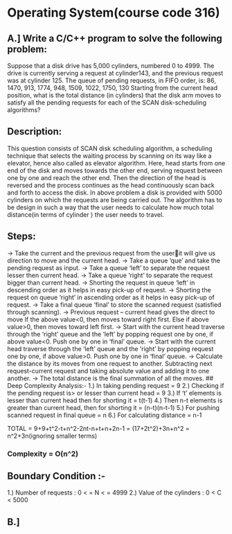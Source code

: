 # Operating System(course code 316)

## A.] Write a C/C++ program to solve the following problem:
Suppose that a disk drive has 5,000 cylinders, numbered 0 to 4999. The drive is currently serving a request at 
cylinder143, and the previous request was at cylinder 125. The queue of pending requests, in FIFO 
order, is: 
86, 1470, 913, 1774, 948, 1509, 1022, 1750, 130 
Starting from the current head position, what is the total distance (in cylinders) that the disk arm moves to 
satisfy all the pending requests for each of the SCAN disk-scheduling algorithms?
## Description:
This question consists of SCAN disk scheduling algorithm, a scheduling technique that selects the waiting 
process by scanning on its way like a elevator, hence also called as elevator algorithm. Here, head starts from 
one end of the disk and moves towards the other end, serving request between one by one and reach the other 
end. Then the direction of the head is reversed and the process continues as the head continuously scan back 
and forth to access the disk. In above problem a disk is provided with 5000 cylinders on which the requests are 
being carried out. The algorithm has to be design in such a way that the user needs to calculate how much 
total distance(in terms of cylinder ) the user needs to travel.
## Steps:
<body>
-> Take the current and the previous request from the userit will give us direction to move and the 
current head.
-> Take a queue ‘que’ and take the pending request as input.                                                                                                                     -> Take a queue ‘left’ to separate the request lesser then current head.
-> Take a queue ‘right’ to separate the request bigger than current head.
-> Shorting the request in queue ‘left’ in descending order as it helps in easy pick-up of request.
-> Shorting the request on queue ‘right’ in ascending order as it helps in easy pick-up of request.
-> Take a final queue ‘final’ to store the scanned request (satisfied through scanning).
-> Previous request – current head gives the direct to move
 If the above value<0, then moves toward right first.
 Else if above value>0, then moves toward left first.
-> Start with the current head traverse through the ‘right’ queue and the ‘left’ by popping request one 
by one, if above value<0. Push one by one in ‘final’ queue.
-> Start with the current head traverse through the ‘left’ queue and the ‘right’ by popping request one 
by one, if above value>0. Push one by one in ‘final’ queue.
-> Calculate the distance by its moves from one request to another. Subtracting next request-current 
request and taking absolute value and adding it to one another.
-> The total distance is the final summation of all the moves.
 </body>
## Deep Complexity Analysis:- 
1.) In taking pending request = 9
2.) Checking if the pending request is> or lesser than current head = 9
3.) If ‘t’ elements is lesser than current head then for shorting it = t(t-1)
4.) Then n-t elements is greater than current head, then for shorting it = (n-t)(n-t-1)
5.) For pushing scanned request in final queue = n
6.) For calculating distance = n-1

TOTAL = 9+9+t^2-t+n^2-2nt-n+t+n+2n-1 = (17+2t^2)+3n+n^2 = n^2+3n(ignoring smaller terms)
### Complexity = O(n^2)

## Boundary Condition :-
1.) Number of requests : 0 < = N < = 4999
2.) Value of the cylinders : 0 < C < 5000

## B.] 


